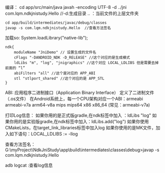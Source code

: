 
编译：
    cd app/src/main/java
    javah -encoding UTF-8 -d ../jni com.lqm.ndkjnistudy.Hello       //-d:生成目录  .. ：当前文件的上层文件夹


    cd app/build/intermediates/javac/debug/classes
    javap -s com.lqm.ndkjnistudy.Hello  //查看方法签名

加载so:
    System.loadLibrary("native-lib");

    ndk{
        moduleName "JniDemo" // 设置生成的文件名
        cFlags "-DANDROID_NDK -D_RELEASE" //这个对应的是生成模式
        ldLibs "m", "log", "jnigraphics" //这个对应 LOCAL_LDLIBS 但是需要去掉前面的 “l”
        abiFilters "all" //这个是对应的 APP_ABI
        stl "stlport_shared" //这个对应的是 APP_STL
    }

ABI: 应用程序二进制接口（Application Binary Interface） 定义了二进制文件（.os文件）
     在Android系统上，每一个CPU架构对应一个ABI：armeabi	armeabi-v7a	arm64-v8a	mips	mips64	x86	x86_64 (常见：armeabi-v7a)


打印Log信息：
    如果你用的是正式版gradle,在ndk标签中加入 ：ldLibs "log"
    如果你用的是实验版gradle,在ndk标签中加入：ldLibs.add("log")
    如果你使用CMakeLists，在target_link_libraries标签中加入log
    如果你使用的是MK文件，加入如下语句：LOCAL_LDLIBS := -llog

查看方法签名：
    G:\myProject\NdkJniStudy\app\build\intermediates\classes\debug>javap -s com.lqm.ndkjnistudy.Hello


adb logcat :查看log信息




























